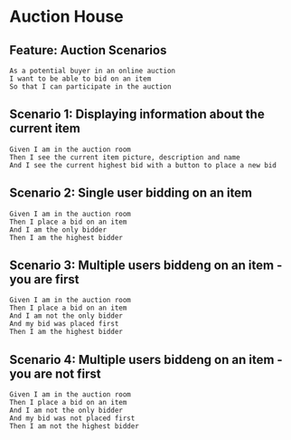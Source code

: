 # Auction House

Feature: Auction Scenarios
--------------------------

    As a potential buyer in an online auction
    I want to be able to bid on an item
    So that I can participate in the auction

Scenario 1: Displaying information about the current item
---------------------------------------------------------

    Given I am in the auction room
    Then I see the current item picture, description and name
    And I see the current highest bid with a button to place a new bid

Scenario 2: Single user bidding on an item
------------------------------------------

    Given I am in the auction room
    Then I place a bid on an item
    And I am the only bidder
    Then I am the highest bidder

Scenario 3: Multiple users biddeng on an item - you are first
-------------------------------------------------------------

    Given I am in the auction room
    Then I place a bid on an item
    And I am not the only bidder
    And my bid was placed first
    Then I am the highest bidder

Scenario 4: Multiple users biddeng on an item - you are not first
-----------------------------------------------------------------

    Given I am in the auction room
    Then I place a bid on an item
    And I am not the only bidder
    And my bid was not placed first
    Then I am not the highest bidder
